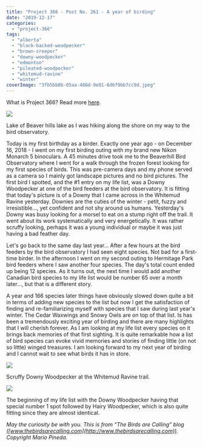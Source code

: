 ```yaml
---
title: "Project 366 - Post No. 261 - A year of birding"
date: "2019-12-17"
categories: 
  - "project-366"
tags: 
  - "alberta"
  - "black-backed-woodpecker"
  - "brown-creeper"
  - "downy-woodpecker"
  - "edmonton"
  - "pileated-woodpecker"
  - "whitemud-ravine"
  - "winter"
coverImage: "3fb5bb8b-05aa-486d-9e81-6d6f9bb7cc9d.jpeg"
---
```


What is Project 366? Read more [here](https://thebirdsarecalling.com/2019/03/29/project-366/).

![](https://thebirdsarecallingandimustgo.files.wordpress.com/2019/12/023f74b4-6f37-41fb-9be9-b9c06bb37436.jpeg?w=1024)

Lake of Beaver hills lake as I was hiking along the shore on my way to the bird observatory.

Today is my first birthday as a birder. Exactly one year ago - on December 16, 2018 - I went on my first birding outing with my brand new Nikon Monarch 5 binoculars. A 45 minutes drive took me to the Beaverhill Bird Observatory where I went for a walk through the frozen forest looking for my first species of birds. This was pre-camera days and my phone served as a camera so I mainly got landscape pictures and no bird pictures. The first bird I spotted, and the #1 entry on my life list, was a Downy Woodpecker at one of the bird feeders at the bird observatory. It is fitting that today's picture is of a Downy that I came across in the Whitemud Ravine yesterday. Downies are the cuties of the winter - petit, fuzzy and irresistible..., yet confident and not shy around us humans. Yesterday's Downy was busy looking for a morsel to eat on a stump right off the trail. It went about its work systematically and very energetically. It was rather scruffy looking, perhaps it was a young individual or maybe it was just having a bad feather day.

Let's go back to the same day last year... After a few hours at the bird feeders by the bird observatory I had seen eight species. Not bad for a first-time birder. In the afternoon I went on my second outing to Hermitage Park bird feeders where I saw another four species. The day's total count ended up being 12 species. As it turns out, the next time I would add another Canadian bird species to my life list would be number 65 over a month later..., but that is a different story.

A year and 166 species later things have obviously slowed down quite a bit in terms of adding new species to the list but now I get the satisfaction of finding and re-familiarizing myself with species that I saw during last year's winter. The Cedar Waxwings and Snowy Owls are on top of that list. Is has been a tremendously exciting year of birding and there are many highlights that I will cherish forever. As I am looking at my life list every species on it brings back memories of that first sighting. It is quite remarkable how a list of bird species can evoke vivid memories and stories of finding little (on not so little) winged treasures. I am looking forward to my next year of birding and I cannot wait to see what birds it has in store.

![](https://thebirdsarecallingandimustgo.files.wordpress.com/2019/12/3fb5bb8b-05aa-486d-9e81-6d6f9bb7cc9d.jpeg?w=1024)

Scruffy Downy Woodpecker at the Whitemud Ravine trail.

![](https://thebirdsarecallingandimustgo.files.wordpress.com/2019/12/de82b2e4-a1a3-4c5a-92b5-939f361a5cd5.jpeg?w=828)

The beginning of my life list with the Downy Woodpecker having that special number 1 spot followed by Hairy Woodpecker, which is also quite fitting since they are almost identical.

_May the curiosity be with you. This is from “The Birds are Calling” blog ([www.thebirdsarecalling.com](http://www.thebirdsarecalling.com)). Copyright Mario Pineda._

